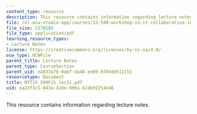 ```yaml
---
content_type: resource
description: This resource contains information regarding lecture notes.
file: /ol-ocw-studio-app/courses/15-599-workshop-in-it-collaborative-innovation-networks-fall-2011/ea23f3c5843a42de996ab24b92254e46_MIT15_599F11_lec11.pdf
file_size: 1270185
file_type: application/pdf
learning_resource_types:
- Lecture Notes
license: https://creativecommons.org/licenses/by-nc-sa/4.0/
ocw_type: OCWFile
parent_title: Lecture Notes
parent_type: CourseSection
parent_uid: ea833a76-0abf-da48-ee89-070d49512151
resourcetype: Document
title: MIT15_599F11_lec11.pdf
uid: ea23f3c5-843a-42de-996a-b24b92254e46
---
```

This resource contains information regarding lecture notes.